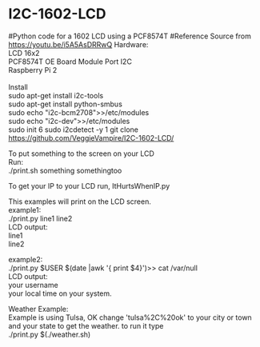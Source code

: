 # I2C-1602-LCD
#Python code for a 1602 LCD using a PCF8574T
#Reference Source from https://youtu.be/i5A5AsDRRwQ
Hardware:<br>
LCD 16x2<br>
PCF8574T OE Board Module Port I2C<br>
Raspberry Pi 2<br>
<br>
Install
<br>
sudo apt-get install i2c-tools<br>
sudo apt-get install python-smbus<br>
sudo echo "i2c-bcm2708">>/etc/modules<br>
sudo echo "i2c-dev">>/etc/modules<br>
sudo init 6
sudo i2cdetect -y 1
git clone https://github.com/VeggieVampire/I2C-1602-LCD/<br>



To put something to the screen on your LCD<br>
Run:<br>
./print.sh something somethingtoo<br>

To get your IP to your LCD run, ItHurtsWhenIP.py<br>

This examples will print on the LCD screen.<br>
example1:<br>
./print.py line1 line2 <br>
LCD output:<br>
line1<br>
line2<br>


example2:<br>
./print.py $USER $(date |awk '{ print $4}')>> cat /var/null<br>
LCD output:<br>
your username<br>
your local time on your system.

Weather Example:<br>
Example is using Tulsa, OK
change 'tulsa%2C%20ok' to your city or town and your state to get the weather. to run it type <br>
./print.py $(./weather.sh)

